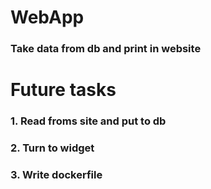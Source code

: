 # WebApp
### Take data from db and print in website
# Future tasks
### 1. Read froms site and put to db
### 2. Turn to widget
### 3. Write dockerfile

